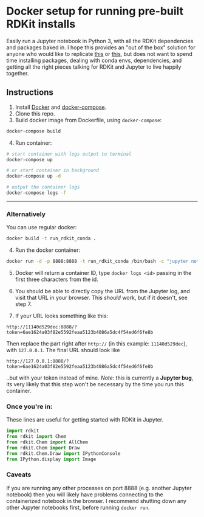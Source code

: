 # Docker setup for running pre-built RDKit installs

Easily run a Jupyter notebook in Python 3, with all the RDKit dependencies and packages baked in. I hope this provides an "out of the box" solution for anyone who would like to replicate  [this](http://asteeves.github.io/blog/2015/01/12/molecules-in-rdkit/) or [this](https://github.com/rdkit/UGM_2016/blob/master/Notebooks/Brief%20Introduction.ipynb), but does not want to spend time installing packages, dealing with conda envs, dependencies, and getting all the right pieces talking for RDKit and Jupyter to live happily together.

## Instructions

1. Install [Docker](https://www.docker.com/community-edition) and [docker-compose](https://docs.docker.com/compose/install/).
2. Clone this repo.
3. Build docker image from Dockerfile, using `docker-compose`:


```bash
docker-compose build
```
4. Run container: 

```bash
# start container with logs output to terminal
docker-compose up

# or start container in background
docker-compose up -d

# output the container logs
docker-compose logs -f
```
-----

### Alternatively 

You can use regular docker:

```bash
docker build -t run_rdkit_conda .
```


4. Run the docker container:

```bash
docker run -d -p 8888:8888 -t run_rdkit_conda /bin/bash -c "jupyter notebook --notebook-dir=/tmp --ip=* --allow-root"
```

5. Docker will return a container ID, type `docker logs <id>` passing in the first three characters from the id.

6. You should be able to directly copy the URL from the Jupyter log, and visit that URL in your browser. This _should_ work, but if it doesn't, see step 7.  

7. If your URL looks something like this:

```
http://11140d529dec:8888/?token=6ae1624a03f82e5592feaa5123b4086a5dc4f54ed6f6fe8b
```

Then replace the part right after `http://` (in this example: `11140d529dec`), with `127.0.0.1`. The final URL should look like

```
http://127.0.0.1:8888/?token=6ae1624a03f82e5592feaa5123b4086a5dc4f54ed6f6fe8b
```

..but with your token instead of mine. _Note:_ this is currently a **Jupyter bug**, its very likely that this step won't be necessary by the time you run this container.

### Once you're in:

These lines are useful for getting started with RDKit in Jupyter. 

```python
import rdkit
from rdkit import Chem
from rdkit.Chem import AllChem
from rdkit.Chem import Draw
from rdkit.Chem.Draw import IPythonConsole
from IPython.display import Image
```

### Caveats
If you are running any other processes on port 8888 (e.g. another Jupyter notebook) then you will likely have problems connecting to the containerized notebook in the browser. I recommend shutting down any other Jupyter notebooks first, before running `docker run`.

